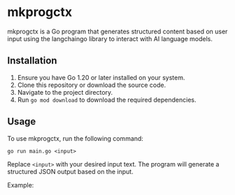 # mkprogctx

mkprogctx is a Go program that generates structured content based on user input using the langchaingo library to interact with AI language models.

## Installation

1. Ensure you have Go 1.20 or later installed on your system.
2. Clone this repository or download the source code.
3. Navigate to the project directory.
4. Run `go mod download` to download the required dependencies.

## Usage

To use mkprogctx, run the following command:

```
go run main.go <input>
```

Replace `<input>` with your desired input text. The program will generate a structured JSON output based on the input.

Example:

```

